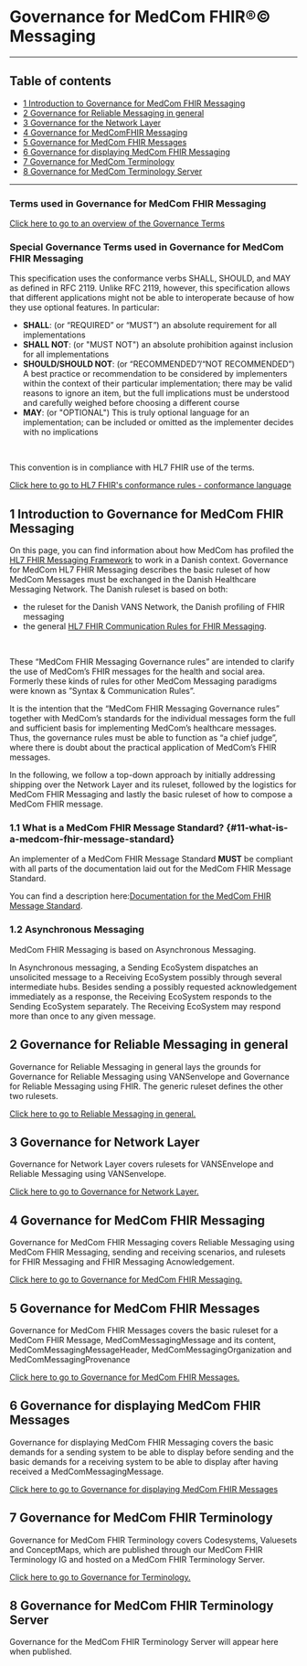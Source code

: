 # Governance for MedCom FHIR®© Messaging
<hr>

## Table of contents

* [1 Introduction to Governance for MedCom FHIR Messaging](#1-introduction-to-governance-for-medcom-fhir-messaging)
* [2 Governance for Reliable Messaging in general](#2-governance-for-reliable-messaging-in-general)
* [3 Governance for the Network Layer](#3-governance-for-network-layer)
* [4 Governance for MedComFHIR Messaging](#4-governance-for-medcom-fhir-messaging)
* [5 Governance for MedCom FHIR Messages](#5-governance-for-medcom-fhir-messages)
* [6 Governance for displaying MedCom FHIR Messaging](#6-governance-for-displaying-medcom-fhir-messaging)
* [7 Governance for MedCom Terminology](#7-governance-for-medcom-fhir-terminology)
* [8 Governance for MedCom Terminology Server](#8-governance-for-medcom-fhir-terminology-server)

<hr>

### Terms used in Governance for MedCom FHIR Messaging

[Click here to go to an overview of the Governance Terms](/assets/documents/011_Governance_Terms.md)

### Special Governance Terms used in Governance for MedCom FHIR Messaging

This specification uses the conformance verbs SHALL, SHOULD, and MAY as defined in RFC 2119. Unlike RFC 2119, however, this specification allows that different applications might not be able to interoperate because of how they use optional features. In particular:

* **SHALL**: (or “REQUIRED” or “MUST”) an absolute requirement for all implementations
* **SHALL NOT**: (or "MUST NOT") an absolute prohibition against inclusion for all implementations
* **SHOULD/SHOULD NOT**: (or “RECOMMENDED”/“NOT RECOMMENDED”) A best practice or recommendation to be considered by implementers within the context of their particular implementation; there may be valid reasons to ignore an item, but the full implications must be understood and carefully weighed before choosing a different course
* **MAY**: (or "OPTIONAL") This is truly optional language for an implementation; can be included or omitted as the implementer decides with no implications

<br>

This convention is in compliance with HL7 FHIR use of the terms.

[Click here to go to HL7 FHIR's conformance rules - conformance language](http://www.hl7.org/fhir/conformance-rules.html#conflang)

## 1 Introduction to Governance for MedCom FHIR Messaging

On this page, you can find information about how MedCom has profiled the <a href="http://hl7.org/fhir/R4/messaging.html" target="_blank">HL7 FHIR Messaging Framework</a> to work in a Danish context.
Governance for MedCom HL7 FHIR Messaging describes the basic ruleset of how MedCom Messages must be exchanged in the Danish Healthcare Messaging Network.
The Danish ruleset is based on both:
*  the ruleset for the Danish VANS Network, the Danish profiling of FHIR messaging 
*  the general <a href="http://hl7.org/fhir/R4/messaging.html" target="_blank">HL7 FHIR Communication Rules for FHIR Messaging</a>.
<br>

These “MedCom FHIR Messaging Governance rules” are intended to clarify the use of MedCom’s FHIR messages for the health and social area. Formerly these kinds of rules for other MedCom Messaging paradigms were known as ”Syntax & Communication Rules”.

It is the intention that the “MedCom FHIR Messaging Governance rules” together with MedCom’s standards for the individual messages form the full and sufficient basis for implementing MedCom’s healthcare messages. Thus, the governance rules must be able to function as “a chief judge”, where there is doubt about the practical application of MedCom’s FHIR messages.

In the following, we follow a top-down approach by initially addressing shipping over the Network Layer and its ruleset, followed by the logistics for MedCom FHIR Messaging and lastly the basic ruleset of how to compose a MedCom FHIR message.


<!-- The “Governance for MedCom FHIR Messaging” ensures uniform use of MedCom’s FHIR messages to the health and social domains in Denmark. -->

<!-- 
Here, you will find how MedCom has profiled the HL7 FHIR Messaging Framework to work in a Danish context. -->

<!-- Governance for MedCom HL7 FHIR Messaging is the basic ruleset of how MedCom Messages must be exchanged in the Danish Healthcare Messaging Network.

The Danish ruleset is based on:

* the ruleset for the Danish VANS Network, the Danish profiling of FHIR messaging 
*

In the following we follow a top-down approach by addressing shipping over the Network Layer and its ruleset first, then the logistics for MedCom FHIR Messaging and last cover the basic ruleset of how to compose a MedCom FHIR message. -->

<!-- [Introduction details (Danish)](/assets/documents/1-Introduction.md)-->

<!-- [Generelle tekniske use cases](Generelle-tekniske-use-cases-v1.0.0-b2.md) -->

### 1.1 What is a MedCom FHIR Message Standard? {#11-what-is-a-medcom-fhir-message-standard}
An implementer of a MedCom FHIR Message Standard **MUST** be compliant with all parts of the documentation laid out for the MedCom FHIR Message Standard.

You can find a description here:<a href="https://medcomdk.github.io/dk-medcom-messaging/#12-medcommessagingmessage-bundle" target="_blank">Documentation for the MedCom FHIR Message Standard</a>.

### 1.2 Asynchronous Messaging

MedCom FHIR Messaging is based on Asynchronous Messaging.

In Asynchronous messaging, a Sending EcoSystem dispatches an unsolicited message to a Receiving EcoSystem possibly through several intermediate hubs. Besides sending a possibly requested acknowledgement immediately as a response, the Receiving EcoSystem responds to the Sending EcoSystem separately. The Receiving EcoSystem may respond more than once to any given message.

## 2 Governance for Reliable Messaging in general

Governance for Reliable Messaging in general lays the grounds for Governance for Reliable Messaging using VANSenvelope and Governance for Reliable Messaging using FHIR. The generic ruleset defines the other two rulesets.

[Click here to go to Reliable Messaging in general.](/assets/documents/020_Governance-for-Reliable-Messaging-in-general.md)

## 3 Governance for Network Layer

Governance for Network Layer covers rulesets for VANSEnvelope and Reliable Messaging using VANSenvelope.

[Click here to go to Governance for Network Layer.](/assets/documents/030_Governance-for-Network-Layer.md)

## 4 Governance for MedCom FHIR Messaging

Governance for MedCom FHIR Messaging covers Reliable Messaging using MedCom FHIR Messaging, sending and receiving scenarios, and rulesets for FHIR Messaging and FHIR Messaging Acnowledgement.

[Click here to go to Governance for MedCom FHIR Messaging.](/assets/documents/040_Governance4FHIR-Messaging.md)

## 5 Governance for MedCom FHIR Messages

Governance for MedCom FHIR Messages covers the basic ruleset for a MedCom FHIR Message, MedComMessagingMessage and its content, MedComMessagingMessageHeader, MedComMessagingOrganization and MedComMessagingProvenance

[Click here to go to Governance for MedCom FHIR Messages.](/assets/documents/050_Governance-for-MedCom-FHIR-Messages.md)

## 6 Governance for displaying MedCom FHIR Messages

Governance for displaying MedCom FHIR Messaging covers the basic demands for a sending system to be able to display before sending and the basic demands for a receiving system to be able to display after having received a MedComMessagingMessage.

[Click here to go to Governance for displaying MedCom FHIR Messages](/assets/documents/060_Governance-for-displaying-MedCom-FHIR-Messages.md)

## 7 Governance for MedCom FHIR Terminology

Governance for MedCom FHIR Terminology covers Codesystems, Valuesets and ConceptMaps, which are published through our MedCom FHIR Terminology IG and hosted on a MedCom FHIR Terminology Server.

[Click here to go to Governance for Terminology.](/assets//documents/070_Governance-for-Terminology.md)

## 8 Governance for MedCom FHIR Terminology Server

Governance for the MedCom FHIR Terminology Server will appear here when published.
